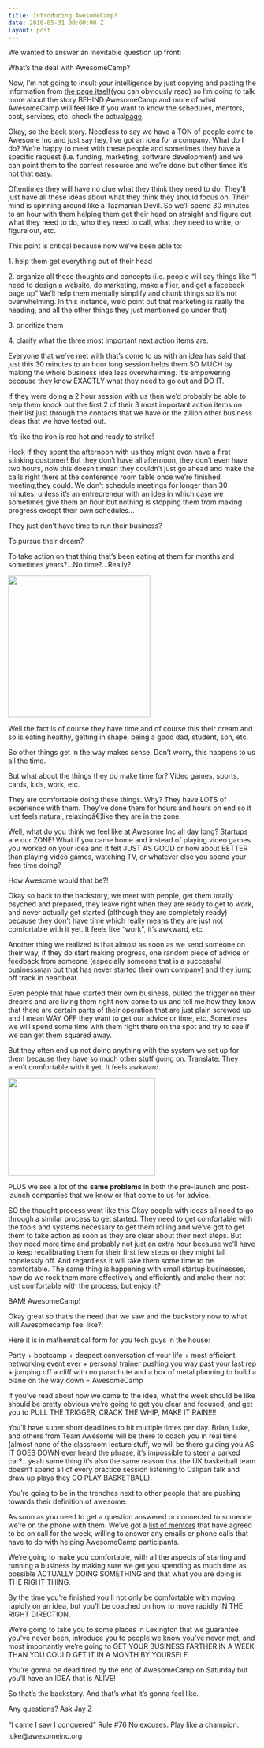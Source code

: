 ```yaml
---
title: Introducing AwesomeCamp!
date: 2010-05-31 00:00:00 Z
layout: post
---
```

 
<p>We wanted to answer an inevitable question up front:</p>
<p>What&rsquo;s the deal with AwesomeCamp?</p>
<p>Now, I&rsquo;m not going to insult your intelligence by just copying and pasting the information from <a href="http://awesomeinc.org/awesomecamp/" target="_blank">the page itself</a>(you can obviously read) so I&rsquo;m going to talk more about the story BEHIND AwesomeCamp and more of what AwesomeCamp will feel like if you want to know the schedules, mentors, cost, services, etc. check the actual<a href="http://awesomeinc.org/awesomecamp/" target="_blank">page</a>.</p>
<p>Okay, so the back story. Needless to say we have a TON of people come to Awesome Inc and just say hey, I&rsquo;ve got an idea for a company. What do I do? We&rsquo;re happy to meet with these people and sometimes they have a specific request (i.e. funding, marketing, software development) and we can point them to the correct resource and we&rsquo;re done but other times it&rsquo;s not that easy.</p>
<p>Oftentimes they will have no clue what they think they need to do. They&rsquo;ll just have all these ideas about what they think they should focus on. Their mind is spinning around like a Tazmanian Devil. So we&rsquo;ll spend 30 minutes to an hour with them helping them get their head on straight and figure out what they need to do, who they need to call, what they need to write, or figure out, etc.</p>
<p>This point is critical because now we&rsquo;ve been able to:</p>
<p>1. help them get everything out of their head</p>
<p>2. organize all these thoughts and concepts (i.e. people will say things like &ldquo;I need to design a website, do marketing, make a flier, and get a facebook page up&rdquo; We&rsquo;ll help them mentally simplify and chunk things so it&rsquo;s not overwhelming. In this instance, we&rsquo;d point out that marketing is really the heading, and all the other things they just mentioned go under that)</p>
<p>3. prioritize them</p>
<p>4. clarify what the three most important next action items are.</p>
<p>Everyone that we&rsquo;ve met with that&rsquo;s come to us with an idea has said that just this 30 minutes to an hour long session helps them SO MUCH by making the whole business idea less overwhelming. It&rsquo;s empowering because they know EXACTLY what they need to go out and DO IT.</p>
<p>If they were doing a 2 hour session with us then we&rsquo;d probably be able to help them knock out the first 2 of their 3 most important action items on their list just through the contacts that we have or the zillion other business ideas that we have tested out.</p>
<p>It&rsquo;s like the iron is red hot and ready to strike!</p>
<p>Heck if they spent the afternoon with us they might even have a first stinking customer! But they don&rsquo;t have all afternoon, they don&rsquo;t even have two hours, now this doesn&rsquo;t mean they couldn&rsquo;t just go ahead and make the calls right there at the conference room table once we&rsquo;re finished meeting,they could. We don&rsquo;t schedule meetings for longer than 30 minutes, unless it&rsquo;s an entrepreneur with an idea in which case we sometimes give them an hour but nothing is stopping them from making progress except their own schedules&hellip;</p>
<p>They just don&rsquo;t have time to run their business?</p>
<p>To pursue their dream?</p>
<p>To take action on that thing that&rsquo;s been eating at them for months and sometimes years?&hellip;No time?&hellip;Really?</p>
<p><img alt="" border="0" class="aligncenter " height="288" src="http://www.seoconsultants.com/just-say-no/images/no-time-480.gif" title="no time" width="288"/></p>
<p>Well the fact is of course they have time and of course this their dream and so is eating healthy, getting in shape, being a good dad, student, son, etc.</p>
<p>So other things get in the way makes sense. Don&rsquo;t worry, this happens to us all the time.</p>
<p>But what about the things they do make time for? Video games, sports, cards, kids, work, etc.</p>
<p>They are comfortable doing these things. Why? They have LOTS of experience with them. They&rsquo;ve done them for hours and hours on end so it just feels natural, relaxingâ€¦like they are in the zone.</p>
<p>Well, what do you think we feel like at Awesome Inc all day long? Startups are our ZONE! What if you came home and instead of playing video games you worked on your idea and it felt JUST AS GOOD or how about BETTER than playing video games, watching TV, or whatever else you spend your free time doing?</p>
<p>How Awesome would that be?!</p>
<p>Okay so back to the backstory, we meet with people, get them totally psyched and prepared, they leave right when they are ready to get to work, and never actually get started (although they are completely ready) because they don&rsquo;t have time which really means they are just not comfortable with it yet. It feels like ˜work&quot;, it&rsquo;s awkward, etc.</p>
<p>Another thing we realized is that almost as soon as we send someone on their way, if they do start making progress, one random piece of advice or feedback from someone (especially someone that is a successful businessman but that has never started their own company) and they jump off track in heartbeat.</p>
<p>Even people that have started their own business, pulled the trigger on their dreams and are living them right now come to us and tell me how they know that there are certain parts of their operation that are just plain screwed up and I mean WAY OFF they want to get our advice or time, etc. Sometimes we will spend some time with them right there on the spot and try to see if we can get them squared away.</p>
<p>But they often end up not doing anything with the system we set up for them because they have so much other stuff going on. Translate: They aren&rsquo;t comfortable with it yet. It feels awkward.</p>
<p><img alt="" border="0" class="aligncenter " height="198" src="http://static.pyzam.com/img/funnypics/3/pyzamawkward.jpg" title="awkward" width="298"/></p>
<p>PLUS we see a lot of the <strong>same problems</strong> in both the pre-launch and post-launch companies that we know or that come to us for advice.</p>
<p>SO the thought process went like this Okay people with ideas all need to go through a similar process to get started. They need to get comfortable with the tools and systems necessary to get them rolling and we&rsquo;ve got to get them to take action as soon as they are clear about their next steps. But they need more time and probably not just an extra hour because we&rsquo;ll have to keep recalibrating them for their first few steps or they might fall hopelessly off. And regardless it will take them some time to be comfortable. The same thing is happening with small startup businesses, how do we rock them more effectively and efficiently and make them not just comfortable with the process, but enjoy it?</p>
<p>BAM! AwesomeCamp!</p>
<p>Okay great so that&rsquo;s the need that we saw and the backstory now to what will Awesomecamp feel like?!</p>
<p>Here it is in mathematical form for you tech guys in the house:</p>
<p>Party + bootcamp + deepest conversation of your life + most efficient networking event ever + personal trainer pushing you way past your last rep + jumping off a cliff with no parachute and a box of metal planning to build a plane on the way down = AwesomeCamp</p>
<p>If you&rsquo;ve read about how we came to the idea, what the week should be like should be pretty obvious we&rsquo;re going to get you clear and focused, and get you to PULL THE TRIGGER, CRACK THE WHIP, MAKE IT RAIN!!!!</p>
<p>You&rsquo;ll have super short deadlines to hit multiple times per day. Brian, Luke, and others from Team Awesome will be there to coach you in real time (almost none of the classroom lecture stuff, we will be there guiding you AS IT GOES DOWN ever heard the phrase, it&rsquo;s impossible to steer a parked car?&hellip;yeah same thing it&rsquo;s also the same reason that the UK basketball team doesn&rsquo;t spend all of every practice session listening to Calipari talk and draw up plays they GO PLAY BASKETBALL).</p>
<p>You&rsquo;re going to be in the trenches next to other people that are pushing towards their definition of awesome.</p>
<p>As soon as you need to get a question answered or connected to someone we&rsquo;re on the phone with them. We&rsquo;ve got a <a href="http://awesomeinc.org/awesomecamp/Mentors/" target="_blank">list of mentors</a> that have agreed to be on call for the week, willing to answer any emails or phone calls that have to do with helping AwesomeCamp participants.</p>
<p>We&rsquo;re going to make you comfortable, with all the aspects of starting and running a business by making sure we get you spending as much time as possible ACTUALLY DOING SOMETHING and that what you are doing is THE RIGHT THING.</p>
<p>By the time you&rsquo;re finished you&rsquo;ll not only be comfortable with moving rapidly on an idea, but you&rsquo;ll be coached on how to move rapidly IN THE RIGHT DIRECTION.</p>
<p>We&rsquo;re going to take you to some places in Lexington that we guarantee you&rsquo;ve never been, introduce you to people we know you&rsquo;ve never met, and most importantly we&rsquo;re going to GET YOUR BUSINESS FARTHER IN A WEEK THAN YOU COULD GET IT IN A MONTH BY YOURSELF.</p>
<p>You&rsquo;re gonna be dead tired by the end of AwesomeCamp on Saturday but you&rsquo;ll have an IDEA that is ALIVE!</p>
<p>So that&rsquo;s the backstory. And that&rsquo;s what it&rsquo;s gonna feel like.</p>
<p>Any questions? Ask Jay Z</p>

<p>&ldquo;I came I saw I conquered&quot; Rule #76 No excuses. Play like a champion. luke@awesomeinc.org</p>
